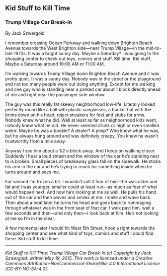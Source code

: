 ## Kid Stuff to Kill Time
### Trump Village Car Break-In

By Jack Szwergold

I remember crossing Ocean Parkway and walking down Brighton Beach Avenue towards the West Brighton side—near Trump Village—in the mid-to-late 1970s. It was a bright sunny day. Maybe a Saturday? I was going to the shopping center to check out toys, comics and stuff. Kill time. Kid stuff. Maybe a Saturday around 10:00 AM or 11:00 AM.

I’m walking towards Trump Village down Brighton Beach Avenue and it was pretty quiet. It was a sunny day. Nobody was in the street or the playground and not too many people were out doing anything. Except for me walking and one guy who is standing near a parked car about 1 block directly ahead of me and right near the passenger side window.

The guy was this really fat skeevy neighborhood low-life. Literally looked perfectly round like a ball with plastic sunglasses, a bucket hat with the brims down on his head, reject sneakers for feet and stubs for arms. Nobody knew what he did. Well at least as far as neighborhood kids went, nobody knew what he did. He never seemed drunk or high or even smelled weird. Maybe he was a bookie? A dealer? A pimp? Who knew what he was, but he always hung around and was definitely creepy. You knew he wasn’t trustworthy from a mile away.

Anyway I see him about a 1/2 a block away. And I keep on walking closer. Suddenly I hear a loud smash and the window of the car he’s standing next to is broken. Small pieces of breakaway glass fall on the sidewalk. He sticks his arm in the car and he’s trying to reach for something inside when he turns around and sees me.

For second I’m frozen a bit. I wouldn’t call it fear of him—he was older and fat and I was younger, smaller could at least run—as much as fear of what would happen next. And now he’s looking at me as well. He pulls his hand out of the car and then waves and smiles at me. I smile and wave back. Then about a beat later he turns his head and goes back to rummaging through whatever was in the front seat of that car. I walk past him, wait a few seconds and then—and only then—I look back at him. He’s not looking at me so I’m in the clear.

A few moments later I would hit West 5th Street, hook a right towards the shopping center and see what kind of toys, comics and stuff I could find there. Kid stuff to kill time.

***

*Kid Stuff to Kill Time: Trump Village Car Break-In (c) Copyright by Jack Szwergold; written May 19, 2015. This work is licensed under a Creative Commons Attribution-NonCommercial-ShareAlike 4.0 International License (CC-BY-NC-SA-4.0).*